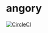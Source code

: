 # angory

[![CircleCI](https://circleci.com/gh/MarcelMue/angory.svg?style=svg)](https://circleci.com/gh/MarcelMue/angory)
